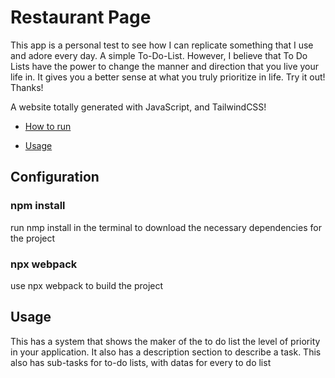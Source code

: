 # Restaurant Page
This app is a personal test to see how I can replicate something that I use and adore every day.
A simple To-Do-List.
However, I believe that To Do Lists have the power to change the manner and direction that you live your life in. It gives you a better sense at what you truly prioritize in life.
Try it out! Thanks!

A website totally generated with JavaScript, and TailwindCSS!

- [How to run](#Configuration)

- [Usage](#Usage)

## Configuration

### npm install
<p>run nmp install in the terminal to download the necessary dependencies for the project</p>

### npx webpack
<p>use npx webpack to build the project</p>

## Usage
This has a system that shows the maker of the to do list the level of priority in your application.
It also has a description section to describe a task.
This also has sub-tasks for to-do lists, with datas for every to do list
